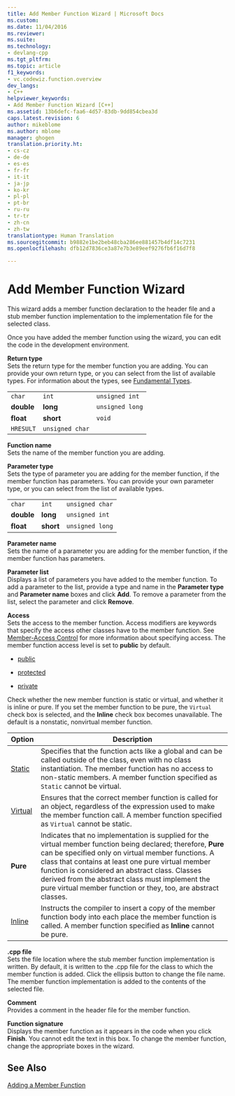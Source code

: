 ```yaml
---
title: Add Member Function Wizard | Microsoft Docs
ms.custom: 
ms.date: 11/04/2016
ms.reviewer: 
ms.suite: 
ms.technology:
- devlang-cpp
ms.tgt_pltfrm: 
ms.topic: article
f1_keywords:
- vc.codewiz.function.overview
dev_langs:
- C++
helpviewer_keywords:
- Add Member Function Wizard [C++]
ms.assetid: 13b6defc-faa6-4d57-83db-9dd854cbea3d
caps.latest.revision: 6
author: mikeblome
ms.author: mblome
manager: ghogen
translation.priority.ht:
- cs-cz
- de-de
- es-es
- fr-fr
- it-it
- ja-jp
- ko-kr
- pl-pl
- pt-br
- ru-ru
- tr-tr
- zh-cn
- zh-tw
translationtype: Human Translation
ms.sourcegitcommit: b9882e1be2beb48cba286ee881457b4df14c7231
ms.openlocfilehash: dfb12d7836ce3a87e7b3e89eef9276fb6f16d7f8

---
```

# Add Member Function Wizard
This wizard adds a member function declaration to the header file and a stub member function implementation to the implementation file for the selected class.  
  
 Once you have added the member function using the wizard, you can edit the code in the development environment.  
  
 **Return type**  
 Sets the return type for the member function you are adding. You can provide your own return type, or you can select from the list of available types. For information about the types, see [Fundamental Types](../cpp/fundamental-types-cpp.md).  
  
||||  
|-|-|-|  
|`char`|`int`|`unsigned int`|  
|**double**|**long**|`unsigned long`|  
|**float**|**short**|`void`|  
|`HRESULT`|`unsigned char`||  
  
 **Function name**  
 Sets the name of the member function you are adding.  
  
 **Parameter type**  
 Sets the type of parameter you are adding for the member function, if the member function has parameters. You can provide your own parameter type, or you can select from the list of available types.  
  
||||  
|-|-|-|  
|`char`|`int`|`unsigned char`|  
|**double**|**long**|`unsigned int`|  
|**float**|**short**|`unsigned long`|  
  
 **Parameter name**  
 Sets the name of a parameter you are adding for the member function, if the member function has parameters.  
  
 **Parameter list**  
 Displays a list of parameters you have added to the member function. To add a parameter to the list, provide a type and name in the **Parameter type** and **Parameter name** boxes and click **Add**. To remove a parameter from the list, select the parameter and click **Remove**.  
  
 **Access**  
 Sets the access to the member function. Access modifiers are keywords that specify the access other classes have to the member function. See [Member-Access Control](../cpp/member-access-control-cpp.md) for more information about specifying access. The member function access level is set to **public** by default.  
  
-   [public](../cpp/public-cpp.md)  
  
-   [protected](../cpp/protected-cpp.md)  
  
-   [private](../cpp/private-cpp.md)  
  
 Check whether the new member function is static or virtual, and whether it is inline or pure. If you set the member function to be pure, the `Virtual` check box is selected, and the **Inline** check box becomes unavailable. The default is a nonstatic, nonvirtual member function.  
  
|Option|Description|  
|------------|-----------------|  
|[Static](../cpp/storage-classes-cpp.md)|Specifies that the function acts like a global and can be called outside of the class, even with no class instantiation. The member function has no access to non-static members. A member function specified as `Static` cannot be virtual.|  
|[Virtual](../cpp/virtual-cpp.md)|Ensures that the correct member function is called for an object, regardless of the expression used to make the member function call. A member function specified as `Virtual` cannot be static.|  
|**Pure**|Indicates that no implementation is supplied for the virtual member function being declared; therefore, **Pure** can be specified only on virtual member functions. A class that contains at least one pure virtual member function is considered an abstract class. Classes derived from the abstract class must implement the pure virtual member function or they, too, are abstract classes.|  
|[Inline](../cpp/inline-functions-cpp.md)|Instructs the compiler to insert a copy of the member function body into each place the member function is called. A member function specified as **Inline** cannot be pure.|  
  
 **.cpp file**  
 Sets the file location where the stub member function implementation is written. By default, it is written to the .cpp file for the class to which the member function is added. Click the ellipsis button to change the file name. The member function implementation is added to the contents of the selected file.  
  
 **Comment**  
 Provides a comment in the header file for the member function.  
  
 **Function signature**  
 Displays the member function as it appears in the code when you click **Finish**. You cannot edit the text in this box. To change the member function, change the appropriate boxes in the wizard.  
  
## See Also  
 [Adding a Member Function](../ide/adding-a-member-function-visual-cpp.md)


<!--HONumber=Jan17_HO2-->



